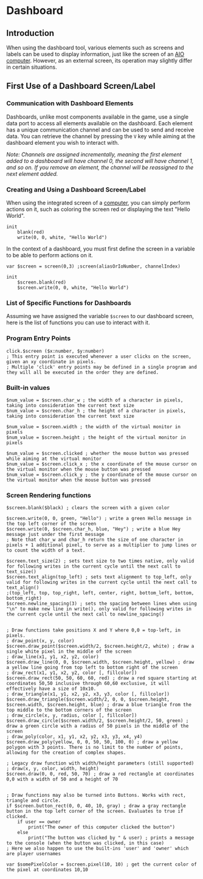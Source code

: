 # Dashboard
## Introduction
When using the dashboard tool, various elements such as screens and labels can be used to display information, just like the screen of an [AIO computer](../components/computers/Computer.md). However, as an external screen, its operation may slightly differ in certain situations.

## First Use of a Dashboard Screen/Label
### Communication with Dashboard Elements
Dashboards, unlike most components available in the game, use a single data port to access all elements available on the dashboard. Each element has a unique communication channel and can be used to send and receive data. You can retrieve the channel by pressing the `V` key while aiming at the dashboard element you wish to interact with.

*Note: Channels are assigned incrementally, meaning the first element added to a dashboard will have channel 0, the second will have channel 1, and so on. If you remove an element, the channel will be reassigned to the next element added.*
### Creating and Using a Dashboard Screen/Label
When using the integrated screen of a [computer](../components/computers/Computer.md), you can simply perform actions on it, such as coloring the screen red or displaying the text "Hello World".
```xc
init
    blank(red)
    write(0, 0, white, "Hello World")
```
In the context of a dashboard, you must first define the screen in a variable to be able to perform actions on it.
```xc
var $screen = screen(0,3) ;screen(aliasOrIoNumber, channelIndex)

init
    $screen.blank(red)
    $screen.write(0, 0, white, "Hello World")
```

### List of Specific Functions for Dashboards
Assuming we have assigned the variable `$screen` to our dashboard screen, here is the list of functions you can use to interact with it.

### Program Entry Points
```xc
click.$screen ($x:number, $y:number)
; This entry point is executed whenever a user clicks on the screen, given an xy coordinate in pixels.
; Multiple 'click' entry points may be defined in a single program and they will all be executed in the order they are defined.
```

### Built-in values
```xc
$num_value = $screen.char_w ; the width of a character in pixels, taking into consideration the current text size
$num_value = $screen.char_h ; the height of a character in pixels, taking into consideration the current text size

$num_value = $screen.width ; the width of the virtual monitor in pixels
$num_value = $screen.height ; the height of the virtual monitor in pixels

$num_value = $screen.clicked ; whether the mouse button was pressed while aiming at the virtual monitor
$num_value = $screen.click_x ; the x coordinate of the mouse cursor on the virtual monitor when the mouse button was pressed
$num_value = $screen.click_y ; the y coordinate of the mouse cursor on the virtual monitor when the mouse button was pressed
```
	
### Screen Rendering functions
```xc
$screen.blank($black) ; clears the screen with a given color

$screen.write(0, 0, green, "Hello") ; write a green Hello message in the top left corner of the screen
$screen.write(0, $screen.char_h, blue, "Hey") ; write a blue Hey message just under the first message
; Note that char_w and char_h return the size of one character in pixels + 1 additional pixel, to serve as a multiplier to jump lines or to count the width of a text.

$screen.text_size(2) ; sets text size to two times native, only valid for following writes in the current cycle until the next call to text_size()
$screen.text_align(top_left) ; sets text alignment to top_left, only valid for following writes in the current cycle until the next call to text_align()
;(top_left, top, top_right, left, center, right, bottom_left, bottom, bottom_right)
$screen.newline_spacing(3) ; sets the spacing between lines when using "\n" to make new line in write(), only valid for following writes in the current cycle until the next call to newline_spacing()


; Draw functions take positions X and Y where 0,0 = top-left, in pixels.
; draw_point(x, y, color)
$screen.draw_point($screen.width/2, $screen.height/2, white) ; draw a single white pixel in the middle of the screen
; draw_line(x1, y1, x2, y2, color)
$screen.draw_line(0, 0, $screen.width, $screen.height, yellow) ; draw a yellow line going from top left to bottom right of the screen
; draw_rect(x1, y1, x2, y2, color [, fillcolor])
$screen.draw_rect(50, 50, 60, 60, red) ; draw a red square starting at coordinates 50,50 inclusive through 60,60 exclusive, it will effectively have a size of 10x10.
; draw_triangle(x1, y1, x2, y2, x3, y3, color [, fillcolor])
$screen.draw_triangle($screen.width/2, 0, 0, $screen.height, $screen.width, $screen.height, blue) ; draw a blue triangle from the top middle to the bottom corners of the screen
; draw_circle(x, y, radius, color [, fillcolor])
$screen.draw_circle($screen.width/2, $screen.height/2, 50, green) ; draw a green circle with a radius of 50 pixels in the middle of the screen
; draw_poly(color, x1, y1, x2, y2, x3, y3, x4, y4)
$screen.draw_poly(yellow, 0, 0, 50, 50, 100, 0) ; draw a yellow polygon with 3 points. There is no limit to the number of points, allowing for the creation of complex shapes.

; Legacy draw function with width/height parameters (still supported)
; draw(x, y, color, width, height)
$screen.draw(0, 0, red, 50, 70) ; draw a red rectangle at coordinates 0,0 with a width of 50 and a height of 70


; Draw functions may also be turned into Buttons. Works with rect, triangle and circle.
if $screen.button_rect(0, 0, 40, 10, gray) ; draw a gray rectangle button in the top left corner of the screen. Evaluates to true if clicked.
	if user == owner
		print("The owner of this computer clicked the button")
	else
		print("The button was clicked by " & user) ; prints a message to the console (when the button was clicked, in this case)
; Here we also happen to use the built-ins 'user' and 'owner' which are player usernames

var $somePixelColor = $screen.pixel(10, 10) ; get the current color of the pixel at coordinates 10,10
```